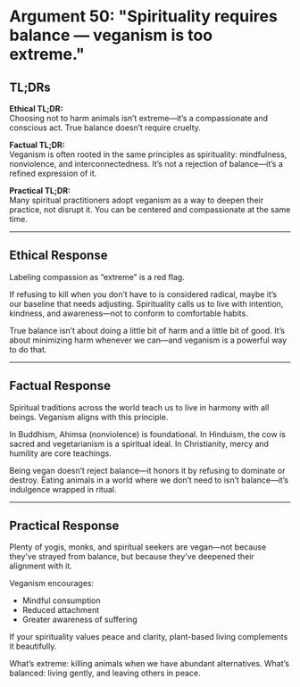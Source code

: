 <!-- type: Religion -->

# Argument 50: "Spirituality requires balance — veganism is too extreme."

## TL;DRs

**Ethical TL;DR:**  
Choosing not to harm animals isn’t extreme—it’s a compassionate and conscious act. True balance doesn’t require cruelty.

**Factual TL;DR:**  
Veganism is often rooted in the same principles as spirituality: mindfulness, nonviolence, and interconnectedness. It’s not a rejection of balance—it’s a refined expression of it.

**Practical TL;DR:**  
Many spiritual practitioners adopt veganism as a way to deepen their practice, not disrupt it. You can be centered and compassionate at the same time.

---

## Ethical Response

Labeling compassion as “extreme” is a red flag.

If refusing to kill when you don’t have to is considered radical, maybe it’s our baseline that needs adjusting. Spirituality calls us to live with intention, kindness, and awareness—not to conform to comfortable habits.

True balance isn’t about doing a little bit of harm and a little bit of good. It’s about minimizing harm whenever we can—and veganism is a powerful way to do that.

---

## Factual Response

Spiritual traditions across the world teach us to live in harmony with all beings. Veganism aligns with this principle.

In Buddhism, Ahimsa (nonviolence) is foundational. In Hinduism, the cow is sacred and vegetarianism is a spiritual ideal. In Christianity, mercy and humility are core teachings.

Being vegan doesn’t reject balance—it honors it by refusing to dominate or destroy. Eating animals in a world where we don’t need to isn’t balance—it’s indulgence wrapped in ritual.

---

## Practical Response

Plenty of yogis, monks, and spiritual seekers are vegan—not because they’ve strayed from balance, but because they’ve deepened their alignment with it.

Veganism encourages:
- Mindful consumption
- Reduced attachment
- Greater awareness of suffering

If your spirituality values peace and clarity, plant-based living complements it beautifully.

What’s extreme: killing animals when we have abundant alternatives. What’s balanced: living gently, and leaving others in peace.
